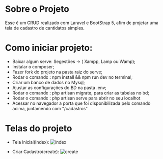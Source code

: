 # Sobre o Projeto 
Esse é um CRUD realizado com Laravel e BootStrap 5, afim de projetar uma tela de cadastro de cantidatos simples.


# Como iniciar projeto:
- Baixar algum serve: Segestões -> ( Xampp, Lamp ou Wamp);
- Instalar o composer;
- Fazer fork do projeto na pasta raiz do serve; 
- Rodar o comando : npm install && npm run dev no terminal;
- Criar um banco de dados no Mysql;
- Ajustar as configurações do BD na pasta .env;
- Rodar o comando : php artisan migrate, para criar as tabelas no bd;
- Rodar o comando : php artisan serve para abrir no seu localhot 
- Acessar no navegador a porta que foi disponibilizada pelo comando acima, juntamendo com "/cadastros"


# Telas do projeto

- Tela Inicial(Index): 
![index](https://user-images.githubusercontent.com/65103555/114651814-a74ec080-9cb2-11eb-815d-213c0b9b3e5e.png)

- Criar Cadastro(create):
![create](https://user-images.githubusercontent.com/65103555/114652016-0f050b80-9cb3-11eb-8556-ebd83c01e31f.png)
